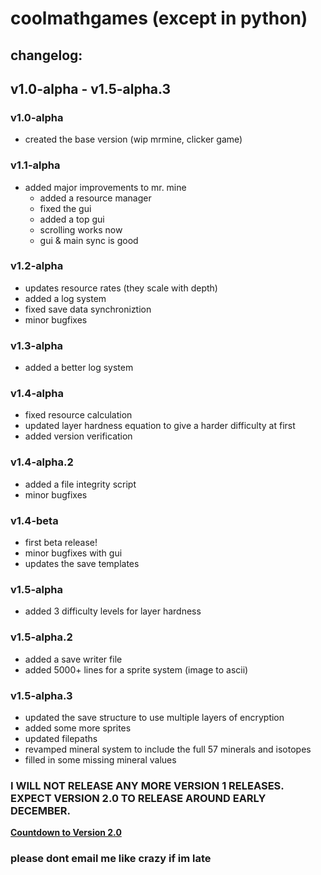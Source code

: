 # coolmathgames (except in python)

## changelog:

## v1.0-alpha - v1.5-alpha.3

### v1.0-alpha
- created the base version (wip mrmine, clicker game)

### v1.1-alpha
- added major improvements to mr. mine
  - added a resource manager
  - fixed the gui
  - added a top gui
  - scrolling works now
  - gui & main sync is good

### v1.2-alpha
- updates resource rates (they scale with depth)
- added a log system
- fixed save data synchroniztion
- minor bugfixes

### v1.3-alpha
- added a better log system

### v1.4-alpha
- fixed resource calculation
- updated layer hardness equation to give a harder difficulty at first
- added version verification

### v1.4-alpha.2
- added a file integrity script
- minor bugfixes

### v1.4-beta
- first beta release!
- minor bugfixes with gui
- updates the save templates

### v1.5-alpha
- added 3 difficulty levels for layer hardness

### v1.5-alpha.2
- added a save writer file
- added 5000+ lines for a sprite system (image to ascii)

### v1.5-alpha.3
- updated the save structure to use multiple layers of encryption
- added some more sprites
- updated filepaths
- revamped mineral system to include the full 57 minerals and isotopes
- filled in some missing mineral values

### **I WILL NOT RELEASE ANY MORE VERSION 1 RELEASES. EXPECT VERSION 2.0 TO RELEASE AROUND EARLY DECEMBER.**
[**Countdown to Version 2.0**](https://www.timeanddate.com/countdown/to?iso=20241201T00&p0=%3A&msg=Version+2.0+Release&ud=1&font=sanserif)
### **please dont email me like crazy if im late**
